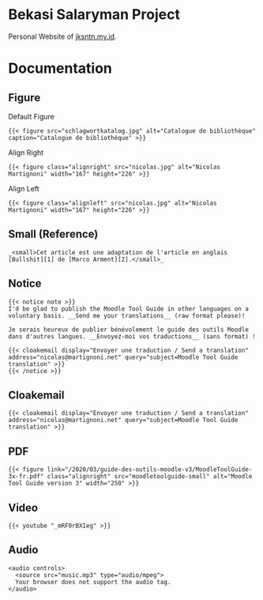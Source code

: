 # Bekasi Salaryman Project

Personal Website of [jksntn.my.id](https://jksntn.my.id).


# Documentation

## Figure

Default Figure

`{{< figure src="schlagwortkatalog.jpg" alt="Catalogue de bibliothèque" caption="Catalogue de bibliothèque" >}}`


Align Right

`{{< figure class="alignright" src="nicolas.jpg" alt="Nicolas Martignoni" width="167" height="226" >}}`


Align Left

`{{< figure class="alignleft" src="nicolas.jpg" alt="Nicolas Martignoni" width="167" height="226" >}}`


## Small (Reference)

`_<small>Cet article est une adaptation de l'article en anglais [Bullshit][1] de [Marco Arment][2].</small>_`

## Notice

```
{{< notice note >}}
I'd be glad to publish the Moodle Tool Guide in other languages on a voluntary basis. __Send me your translations__ (raw format please)!

Je serais heureux de publier bénévolement le guide des outils Moodle dans d'autres langues. __Envoyez-moi vos traductions__ (sans format) !

{{< cloakemail display="Envoyer une traduction / Send a translation" address="nicolas@martignoni.net" query="subject=Moodle Tool Guide translation" >}}
{{< /notice >}}
```

## Cloakemail

`{{< cloakemail display="Envoyer une traduction / Send a translation" address="nicolas@martignoni.net" query="subject=Moodle Tool Guide translation" >}}`

## PDF

`{{< figure link="/2020/03/guide-des-outils-moodle-v3/MoodleToolGuide-3x-fr.pdf" class="alignright" src="moodletoolguide-small" alt="Moodle Tool Guide version 3" width="250" >}}`


## Video

`{{< youtube "_mRF0rBXIeg" >}}`

## Audio

```
<audio controls>
  <source src="music.mp3" type="audio/mpeg">
  Your browser does not support the audio tag.
</audio>
```
